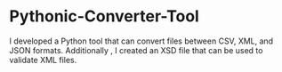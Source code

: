 # Pythonic-Converter-Tool

I developed a Python tool that can convert files between CSV, XML, and JSON formats. Additionally
, I created an XSD file that can be used to validate XML files.
